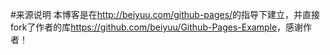 #来源说明
本博客是在<http://beiyuu.com/github-pages/>的指导下建立，并直接fork了作者的库<https://github.com/beiyuu/Github-Pages-Example>，感谢作者！
